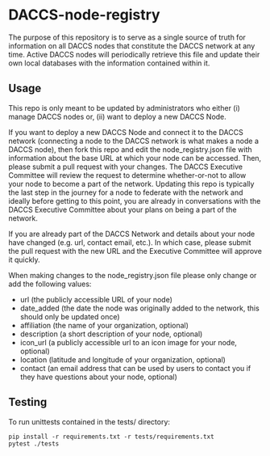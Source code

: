 # DACCS-node-registry

The purpose of this repository is to serve as a single source of truth for information on all DACCS nodes that 
constitute the DACCS network at any time. Active DACCS nodes will periodically retrieve this file and update their 
own local databases with the information contained within it.

## Usage

This repo is only meant to be updated by administrators who either (i) manage DACCS nodes or, (ii) want to deploy a 
new DACCS Node. 

If you want to deploy a new DACCS Node and connect it to the DACCS network (connecting a node to the DACCS network 
is what makes a node a DACCS node), then fork this repo and edit the node_registry.json file with information about 
the base URL at which your node can be accessed. Then, please submit a pull request with your changes. The DACCS 
Executive Committee will review the request to determine whether-or-not to allow your node to become a part of the 
network. Updating this repo is typically the last step in the journey for a node to federate with the network and 
ideally before getting to this point, you are already in conversations with the DACCS Executive Committee about your 
plans on being a part of the network.

If you are already part of the DACCS Network and details about your node have changed (e.g. url, contact email, etc.). 
In which case, please submit the pull request with the new URL and the Executive Committee will approve it quickly.

When making changes to the node_registry.json file please only change or add the following values:
  - url (the publicly accessible URL of your node)
  - date_added (the date the node was originally added to the network, this should only be updated once)
  - affiliation (the name of your organization, optional)
  - description (a short description of your node, optional)
  - icon_url (a publicly accessible url to an icon image for your node, optional)
  - location (latitude and longitude of your organization, optional)
  - contact (an email address that can be used by users to contact you if they have questions about your node, optional)

## Testing

To run unittests contained in the tests/ directory:

```shell
pip install -r requirements.txt -r tests/requirements.txt
pytest ./tests
```
